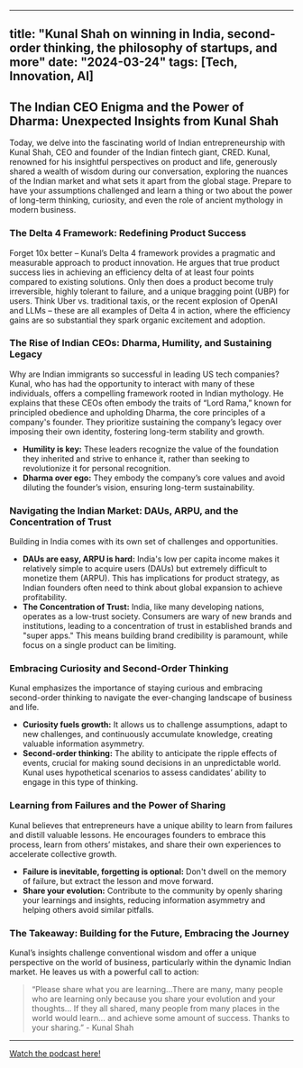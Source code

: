 
---
title: "Kunal Shah on winning in India, second-order thinking, the philosophy of startups, and more"
date: "2024-03-24"
tags: [Tech, Innovation, AI]
---

##  The Indian CEO Enigma and the Power of Dharma: Unexpected Insights from Kunal Shah

Today, we delve into the fascinating world of Indian entrepreneurship with Kunal Shah, CEO and founder of the Indian fintech giant, CRED.  Kunal, renowned for his insightful perspectives on product and life, generously shared a wealth of wisdom during our conversation, exploring the nuances of the Indian market and what sets it apart from the global stage.  Prepare to have your assumptions challenged and learn a thing or two about the power of long-term thinking, curiosity, and even the role of ancient mythology in modern business.

###  The Delta 4 Framework: Redefining Product Success

Forget 10x better – Kunal’s Delta 4 framework provides a pragmatic and measurable approach to product innovation. He argues that true product success lies in achieving an efficiency delta of at least four points compared to existing solutions. Only then does a product become truly irreversible, highly tolerant to failure, and a unique bragging point (UBP) for users. Think Uber vs. traditional taxis, or the recent explosion of OpenAI and LLMs – these are all examples of Delta 4 in action, where the efficiency gains are so substantial they spark organic excitement and adoption.

###  The Rise of Indian CEOs: Dharma, Humility, and Sustaining Legacy

Why are Indian immigrants so successful in leading US tech companies? Kunal, who has had the opportunity to interact with many of these individuals, offers a compelling framework rooted in Indian mythology. He explains that these CEOs often embody the traits of “Lord Rama,” known for principled obedience and upholding Dharma, the core principles of a company's founder.  They prioritize sustaining the company’s legacy over imposing their own identity, fostering long-term stability and growth.  

*  **Humility is key:**  These leaders recognize the value of the foundation they inherited and strive to enhance it, rather than seeking to revolutionize it for personal recognition. 
*  **Dharma over ego:**  They embody the company’s core values and avoid diluting the founder’s vision, ensuring long-term sustainability.

###  Navigating the Indian Market: DAUs, ARPU, and the Concentration of Trust

Building in India comes with its own set of challenges and opportunities. 

* **DAUs are easy, ARPU is hard:** India's low per capita income makes it relatively simple to acquire users (DAUs) but extremely difficult to monetize them (ARPU). This has implications for product strategy, as Indian founders often need to think about global expansion to achieve profitability. 
*  **The Concentration of Trust:** India, like many developing nations, operates as a low-trust society.  Consumers are wary of new brands and institutions, leading to a concentration of trust in established brands and "super apps." This means building brand credibility is paramount, while focus on a single product can be limiting.

###  Embracing Curiosity and Second-Order Thinking

Kunal emphasizes the importance of staying curious and embracing second-order thinking to navigate the ever-changing landscape of business and life.

*  **Curiosity fuels growth:** It allows us to challenge assumptions, adapt to new challenges, and continuously accumulate knowledge, creating valuable information asymmetry.
*  **Second-order thinking:** The ability to anticipate the ripple effects of events, crucial for making sound decisions in an unpredictable world.  Kunal uses hypothetical scenarios to assess candidates’ ability to engage in this type of thinking.

###  Learning from Failures and the Power of Sharing

Kunal believes that entrepreneurs have a unique ability to learn from failures and distill valuable lessons. He encourages founders to embrace this process, learn from others’ mistakes, and share their own experiences to accelerate collective growth.

*  **Failure is inevitable, forgetting is optional:**  Don't dwell on the memory of failure, but extract the lesson and move forward.
*  **Share your evolution:**  Contribute to the community by openly sharing your learnings and insights, reducing information asymmetry and helping others avoid similar pitfalls.

###  The Takeaway: Building for the Future, Embracing the Journey

Kunal’s insights challenge conventional wisdom and offer a unique perspective on the world of business, particularly within the dynamic Indian market.  He leaves us with a powerful call to action:

> “Please share what you are learning…There are many, many people who are learning only because you share your evolution and your thoughts… If they all shared, many people from many places in the world would learn… and achieve some amount of success. Thanks to your sharing.” - Kunal Shah

---
        




<a href="https://youtube.com/watch?v=EgBOVDzUUAA" target="_blank">Watch the podcast here!</a>
